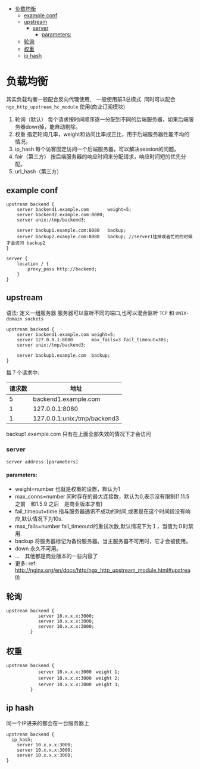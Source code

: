 - [负载均衡](#%E8%B4%9F%E8%BD%BD%E5%9D%87%E8%A1%A1)
    - [example conf](#example-conf)
    - [upstream](#upstream)
        - [server](#server)
            - [parameters:](#parameters)
    - [轮询](#%E8%BD%AE%E8%AF%A2)
    - [权重](#%E6%9D%83%E9%87%8D)
    - [ip hash](#ip-hash)
# 负载均衡
其实负载均衡一般配合反向代理使用,　一般使用前3总模式. 同时可以配合`ngx_http_upstream_hc_module` 使用(商业订阅模块)
1. 轮询（默认） 
      每个请求按时间顺序逐一分配到不同的后端服务器，如果后端服务器down掉，能自动剔除。 
2. 权重 
      指定轮询几率，weight和访问比率成正比，用于后端服务器性能不均的情况。 
3. ip_hash 
      每个访客固定访问一个后端服务器，可以解决session的问题。  
4. fair（第三方） 
      按后端服务器的响应时间来分配请求，响应时间短的优先分配。  
5. url_hash（第三方）

## example conf
```
upstream backend {
    server backend1.example.com       weight=5;
    server backend2.example.com:8080;
    server unix:/tmp/backend3;

    server backup1.example.com:8080   backup;
    server backup2.example.com:8080   backup; //server1挂掉或者忙的的时候才会访问 backup2
}

server {
    location / {
        proxy_pass http://backend;
    }
}
```
## upstream
语法: 定义一组服务器 服务器可以监听不同的端口,也可以混合监听 `TCP` 和 `UNIX-domain sockets`

```
upstream backend {
    server backend1.example.com weight=5;
    server 127.0.0.1:8080       max_fails=3 fail_timeout=30s;
    server unix:/tmp/backend3;

    server backup1.example.com  backup;
}
```
每７个请求中:

| 请求数  | 地址                          |
| ------ | ---------------------------- |
| 5      | backend1.example.com         |
| 1      | 127.0.0.1:8080               |
| 1      | 127.0.0.1:unix:/tmp/backend3 |

backup1.example.com 只有在上面全部失效的情况下才会访问  

### server  

`server address [parameters]`  
#### parameters:
* weight=number 也就是权重的设置，默认为1
* max_conns=number 同时存在的最大连接数，默认为0,表示没有限制(1.11.5之前　和1.5.9 之后　是商业版本才有)
* fail_timeout=time 指与服务器通讯不成功的时间,或者是在这个时间段没有响应,默认情况下为10s.
* max_fails=number fail_timeoutd的重试次数,默认情况下为１，当值为０时禁用.
* backup 将服务器标记为备份服务器。当主服务器不可用时，它才会被使用。
* down 永久不可用。
* ...　其他都是商业版本的一些内容了
* 更多: ref: http://nginx.org/en/docs/http/ngx_http_upstream_module.html#upstream

## 轮询

```
upstream backend {
            server 10.x.x.x:3000;
            server 10.x.x.x:3000;
            server 10.x.x.x:3000;
         }
```
## 权重
```
upstream backend {
            server 10.x.x.x:3000　weight 1;
            server 10.x.x.x:3000　weight 2;
            server 10.x.x.x:3000　weight 3;
         }
```
## ip hash
同一个IP进来的都会在一台服务器上
```
upstream backend {
  ip_hash;
    server 10.x.x.x:3000;
    server 10.x.x.x:3000;
    server 10.x.x.x:3000;
}
```